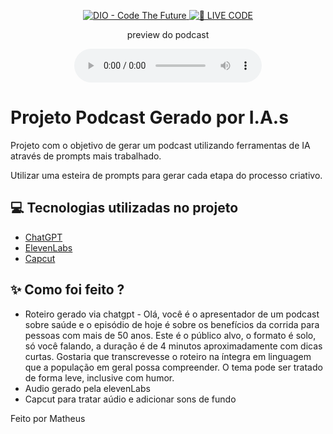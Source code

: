 

<p align="center">
<a href="https://dio.me/">
    <img 
        src="https://img.shields.io/badge/DIO-Code_The_Future-28DA77?logo=youtube" 
        alt="DIO - Code The Future">
</a>
<a href="https://dio.me/">
<img 
    src="https://img.shields.io/badge/🔴_LIVE_CODE-FF5E72" 
    alt="🔴 LIVE CODE">
</a>
</p>

<p align="center">
    preview do podcast
</p>

<div align="center">
    <audio src="output/podcast_editado.MP3" controls title="Podcast editado"></audio>
</div>

# Projeto Podcast Gerado por I.A.s

Projeto com o objetivo de gerar um podcast utilizando ferramentas de IA através de prompts mais trabalhado.

Utilizar uma esteira de prompts para gerar cada etapa do processo criativo.

## 💻 Tecnologias utilizadas no projeto

- [ChatGPT](https://chat.openai.com/) 
- [ElevenLabs](https://beta.elevenlabs.io/)
- [Capcut](https://www.capcut.com/pt-br/)

## ✨ Como foi feito ?

- Roteiro gerado via chatgpt - Olá, você é o apresentador de um podcast sobre saúde e o episódio de hoje é sobre os benefícios da corrida para pessoas com mais de 50 anos.  Este é o público alvo, o formato é solo, só você falando, a duração é de 4 minutos aproximadamente com dicas curtas. Gostaria que transcrevesse o roteiro na íntegra em linguagem que a população em geral possa compreender. O tema pode ser tratado de forma leve, inclusive com humor.
- Audio gerado pela elevenLabs
- Capcut para tratar aúdio e adicionar sons de fundo


Feito por Matheus

